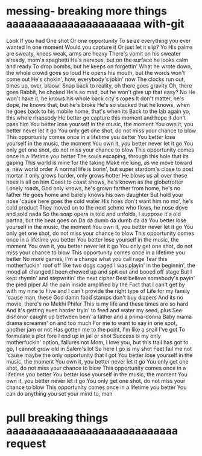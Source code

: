 # messing- breaking more things aaaaaaaaaaaaaaaaaaaaaa with-git
Look
If you had
One shot
Or one opportunity
To seize everything you ever wanted
In one moment
Would you capture it
Or just let it slip?
Yo
His palms are sweaty, knees weak, arms are heavy
There's vomit on his sweater already, mom's spaghetti
He's nervous, but on the surface he looks calm and ready
To drop bombs, but he keeps on forgettin'
What he wrote down, the whole crowd goes so loud
He opens his mouth, but the words won't come out
He's chokin', how, everybody's jokin' now
The clocks run out, times up, over, blaow!
Snap back to reality, oh there goes gravity
Oh, there goes Rabbit, he choked
He's so mad, but he won't give up that easy? No
He won't have it, he knows his whole back city's ropes
It don't matter, he's dope, he knows that, but he's broke
He's so stacked that he knows, when he goes back to his mobile home, that's when its
Back to the lab again yo, this whole rhapsody
He better go capture this moment and hope it don't pass him
You better lose yourself in the music, the moment
You own it, you better never let it go
You only get one shot, do not miss your chance to blow
This opportunity comes once in a lifetime you better
You better lose yourself in the music, the moment
You own it, you better never let it go
You only get one shot, do not miss your chance to blow
This opportunity comes once in a lifetime you better
The souls escaping, through this hole that its gaping
This world is mine for the taking
Make me king, as we move toward a, new world order
A normal life is borin', but super stardom's close to post mortar
It only grows harder, only grows hotter
He blows us all over these hoes is all on him
Coast to coast shows, he's known as the globetrotter
Lonely roads, God only knows, he's grown farther from home, he's no father
He goes home and barely knows his own daughter
But hold your nose 'cause here goes the cold water
His hoes don't want him no mo', he's cold product
They moved on to the next schmo who flows, he nose dove and sold nada
So the soap opera is told and unfolds, I suppose it's old partna, but the beat goes on
Da da dumb da dumb da da
You better lose yourself in the music, the moment
You own it, you better never let it go
You only get one shot, do not miss your chance to blow
This opportunity comes once in a lifetime you better
You better lose yourself in the music, the moment
You own it, you better never let it go
You only get one shot, do not miss your chance to blow
This opportunity comes once in a lifetime you better
No more games, I'm a change what you call rage
Tear this motherfuckin' roof off like two dogs caged
I was playin' in the beginnin', the mood all changed
I been chewed up and spit out and booed off stage
But I kept rhymin' and stepwritin' the next cipher
Best believe somebody's payin' the pied piper
All the pain inside amplified by the
Fact that I can't get by with my nine to
Five and I can't provide the right type of
Life for my family 'cause man, these God damn food stamps don't buy diapers
And its no movie, there's no Mekhi Phifer
This is my life and these times are so hard
And it's getting even harder tryin' to feed and water my seed, plus
See dishonor caught up between bein' a father and a prima-donna
Baby mama drama screamin' on and too much
For me to want to say in one spot, another jam or not
Has gotten me to the point, I'm like a snail I've got
To formulate a plot fore I end up in jail or shot
Success is my only motherfuckin' option, failures not
Mom, I love you, but this trail has got to go, I cannot grow old in Salem's lot
So here I go is my shot
Feet fail me not 'cause maybe the only opportunity that I got
You better lose yourself in the music, the moment
You own it, you better never let it go
You only get one shot, do not miss your chance to blow
This opportunity comes once in a lifetime you better
You better lose yourself in the music, the moment
You own it, you better never let it go
You only get one shot, do not miss your chance to blow
This opportunity comes once in a lifetime you better
You can do anything you set your mind to, man
# pull breaking things aaaaaaaaaaaaaaaaaaaaaaaaaaaa request
